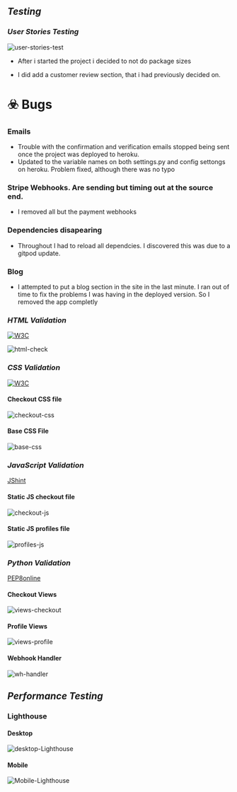 ## ***Testing***

### ***User Stories Testing***

![user-stories-test](README_FILES/user-story-test.jpg)

* After i started the project i decided to not do package sizes

* I did add a customer review section, that i had previously decided on.


:biohazard: Bugs
======

### Emails
* Trouble with the confirmation and verification emails stopped being sent once the project was deployed to heroku.
* Updated to the variable names on both settings.py and config settongs on heroku. Problem fixed, although there was no typo

### Stripe Webhooks. Are sending but timing out at the source end.
* I removed all but the payment webhooks

### Dependencies disapearing
* Throughout I had to reload all dependcies. I discovered this was due to a gitpod update. 

### Blog
* I attempted to put a blog section in the site in the last minute. I ran out of time to fix the problems I was having in the deployed version. So I removed the app completly

### ***HTML Validation***
[![W3C](https://img.shields.io/static/v1?style=for-the-badge&message=W3C&color=005A9C&logo=W3C&logoColor=FFFFFF&label=)](https://validator.w3.org/)

![html-check](README_FILES/html-checker.jpg)

### ***CSS Validation***
[![W3C](https://img.shields.io/static/v1?style=for-the-badge&message=W3C&color=005A9C&logo=W3C&logoColor=FFFFFF&label=)](https://jigsaw.w3.org/css-validator/)

#### **Checkout CSS file**

![checkout-css](README_FILES/css-checkout.jpg)

#### **Base CSS File**

![base-css](README_FILES/css-base.jpg)

### ***JavaScript Validation***
[JShint](https://jshint.com/)

#### **Static JS checkout file**

![checkout-js](README_FILES/jshint-checkout.jpg)

#### **Static JS profiles file**

![profiles-js](README_FILES/jshint-profiles.jpg)

### ***Python Validation***
[PEP8online](http://pep8online.com/)

#### **Checkout Views**
![views-checkout](README_FILES/views-checkoutpep8.jpg)

#### **Profile Views**
![views-profile](README_FILES/views-profilespep8.jpg)

#### **Webhook Handler**
![wh-handler](README_FILES/wh-handlerpep8.jpg)


## ***Performance Testing***

### **Lighthouse**

#### Desktop
![desktop-Lighthouse](README_FILES/lighthouse-desktop.jpg)

#### Mobile
![Mobile-Lighthouse](README_FILES/lighthouse-mobile.jpg)